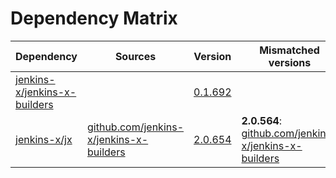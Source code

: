 # Dependency Matrix

Dependency | Sources | Version | Mismatched versions
---------- | ------- | ------- | -------------------
[jenkins-x/jenkins-x-builders](https://github.com/jenkins-x/jenkins-x-builders.git) |  | [0.1.692]() | 
[jenkins-x/jx](https://github.com/jenkins-x/jx.git) | [github.com/jenkins-x/jenkins-x-builders](https://github.com/jenkins-x/jenkins-x-builders) | [2.0.654](https://github.com/jenkins-x/jx/releases/tag/v2.0.654) | **2.0.564**: [github.com/jenkins-x/jenkins-x-builders](https://github.com/jenkins-x/jenkins-x-builders)
